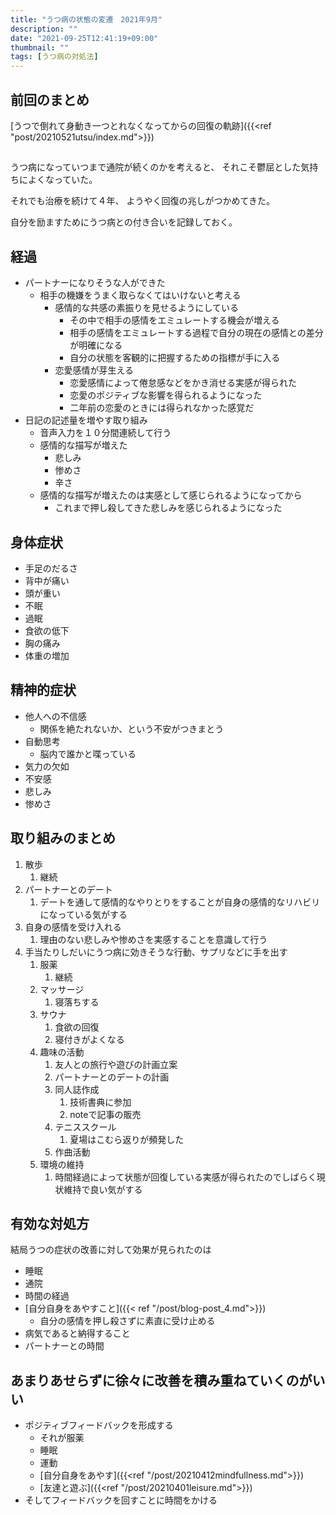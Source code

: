 ```yaml
---
title: "うつ病の状態の変遷　2021年9月"
description: ""
date: "2021-09-25T12:41:19+09:00"
thumbnail: ""
tags: [うつ病の対処法]
---
```


## 前回のまとめ
[うつで倒れて身動き一つとれなくなってからの回復の軌跡]({{<ref "post/20210521utsu/index.md">}})

## 
うつ病になっていつまで通院が続くのかを考えると、
それこそ鬱屈とした気持ちによくなっていた。

それでも治療を続けて４年、
ようやく回復の兆しがつかめてきた。

自分を励ますためにうつ病との付き合いを記録しておく。


## 経過
- パートナーになりそうな人ができた
  - 相手の機嫌をうまく取らなくてはいけないと考える
    - 感情的な共感の素振りを見せるようにしている
      - その中で相手の感情をエミュレートする機会が増える
      - 相手の感情をエミュレートする過程で自分の現在の感情との差分が明確になる
      - 自分の状態を客観的に把握するための指標が手に入る
    - 恋愛感情が芽生える
      - 恋愛感情によって倦怠感などをかき消せる実感が得られた
      - 恋愛のポジティブな影響を得られるようになった
      - 二年前の恋愛のときには得られなかった感覚だ
- 日記の記述量を増やす取り組み
  - 音声入力を１０分間連続して行う
  - 感情的な描写が増えた
    - 悲しみ
    - 惨めさ
    - 辛さ
  - 感情的な描写が増えたのは実感として感じられるようになってから
    - これまで押し殺してきた悲しみを感じられるようになった

## 身体症状
- 手足のだるさ
- 背中が痛い
- 頭が重い
- 不眠
- 過眠
- 食欲の低下
- 胸の痛み
- 体重の増加

## 精神的症状
- 他人への不信感
  - 関係を絶たれないか、という不安がつきまとう
- 自動思考
  - 脳内で誰かと喋っている
- 気力の欠如
- 不安感
- 悲しみ
- 惨めさ

## 取り組みのまとめ
1. 散歩
   1. 継続
2. パートナーとのデート
   1. デートを通して感情的なやりとりをすることが自身の感情的なリハビリになっている気がする
3. 自身の感情を受け入れる
   1. 理由のない悲しみや惨めさを実感することを意識して行う
4. 手当たりしだいにうつ病に効きそうな行動、サプリなどに手を出す
   1. 服薬
      1. 継続
   2. マッサージ
      1. 寝落ちする
   3. サウナ
      1. 食欲の回復
      2. 寝付きがよくなる
   4. 趣味の活動
      1. 友人との旅行や遊びの計画立案
      2. パートナーとのデートの計画
      3. 同人誌作成
         1. 技術書典に参加
         2. noteで記事の販売
      4. テニススクール
         1. 夏場はこむら返りが頻発した
      5. 作曲活動
   5. 環境の維持
      1. 時間経過によって状態が回復している実感が得られたのでしばらく現状維持で良い気がする

## 有効な対処方
結局うつの症状の改善に対して効果が見られたのは
- 睡眠
- 通院
- 時間の経過
- [自分自身をあやすこと]({{< ref "/post/blog-post_4.md">}})
  - 自分の感情を押し殺さずに素直に受け止める
- 病気であると納得すること
- パートナーとの時間

## あまりあせらずに徐々に改善を積み重ねていくのがいい
- ポジティブフィードバックを形成する
  - それが服薬
  - 睡眠
  - 運動
  - [自分自身をあやす]({{<ref "/post/20210412mindfullness.md">}})
  - [友達と遊ぶ]({{<ref "/post/20210401leisure.md">}})
- そしてフィードバックを回すことに時間をかける